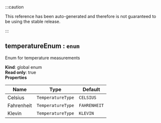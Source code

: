 :::caution

This reference has been auto-generated and therefore is not guaranteed to be using the stable release.

:::

<a name="temperatureEnum"></a>

## temperatureEnum : <code>enum</code>

Enum for temperature measurements

**Kind**: global enum  
**Read only**: true  
**Properties**

| Name       | Type                         | Default                 |
| ---------- | ---------------------------- | ----------------------- |
| Celsius    | <code>TemperatureType</code> | <code>CELSIUS</code>    |
| Fahrenheit | <code>TemperatureType</code> | <code>FAHRENHEIT</code> |
| Klevin     | <code>TemperatureType</code> | <code>KLEVIN</code>     |
